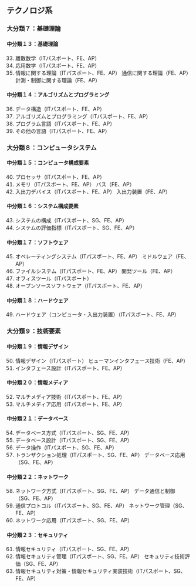 ## テクノロジ系
### 大分類７：基礎理論
#### 中分類１３：基礎理論
33. 離散数学（ITパスポート、FE、AP）
34. 応用数学（ITパスポート、FE、AP）
35. 情報に関する理論（ITパスポート、FE、AP）
通信に関する理論（FE、AP）
計測・制御に関する理論（FE、AP）

#### 中分類１４：アルゴリズムとプログラミング
36. データ構造（ITパスポート、FE、AP）
37. アルゴリズムとプログラミング（ITパスポート、FE、AP）
38. プログラム言語（ITパスポート、FE、AP）
39. その他の言語（ITパスポート、FE、AP）

### 大分類８：コンピュータシステム
#### 中分類１５：コンピュータ構成要素
40. プロセッサ（ITパスポート、FE、AP）
41. メモリ（ITパスポート、FE、AP）
バス（FE、AP）
42. 入出力デバイス（ITパスポート、FE、AP）
入出力装置（FE、AP）

#### 中分類１６：システム構成要素
43. システムの構成（ITパスポート、SG、FE、AP）
44. システムの評価指標（ITパスポート、SG、FE、AP）

#### 中分類１７：ソフトウェア
45. オペレーティングシステム（ITパスポート、FE、AP）
ミドルウェア（FE、AP）
46. ファイルシステム（ITパスポート、FE、AP）
開発ツール（FE、AP）
47. オフィスツール（ITパスポート）
48. オープンソースソフトウェア（ITパスポート、FE、AP）

#### 中分類１８：ハードウェア
49. ハードウェア（コンピュータ・入出力装置）（ITパスポート、FE、AP）

### 大分類９：技術要素
#### 中分類１９：情報デザイン
50. 情報デザイン（ITパスポート）
ヒューマンインタフェース技術（FE、AP）
51. インタフェース設計（ITパスポート、FE、AP）

#### 中分類２０：情報メディア
52. マルチメディア技術（ITパスポート、FE、AP）
53. マルチメディア応用（ITパスポート、FE、AP）

#### 中分類２１：データベース
54. データベース方式（ITパスポート、SG、FE、AP）
55. データベース設計（ITパスポート、SG、FE、AP）
56. データ操作（ITパスポート、SG、FE、AP）
57. トランザクション処理（ITパスポート、SG、FE、AP）
データベース応用（SG、FE、AP）

#### 中分類２２：ネットワーク
58. ネットワーク方式（ITパスポート、SG、FE、AP）
データ通信と制御（SG、FE、AP）
59. 通信プロトコル（ITパスポート、SG、FE、AP）
ネットワーク管理（SG、FE、AP）
60. ネットワーク応用（ITパスポート、SG、FE、AP）

#### 中分類２３：セキュリティ
61. 情報セキュリティ（ITパスポート、SG、FE、AP）
62. 情報セキュリティ管理（ITパスポート、SG、FE、AP）
セキュリティ技術評価（SG、FE、AP）
63. 情報セキュリティ対策・情報セキュリティ実装技術（ITパスポート、SG、FE、AP）
